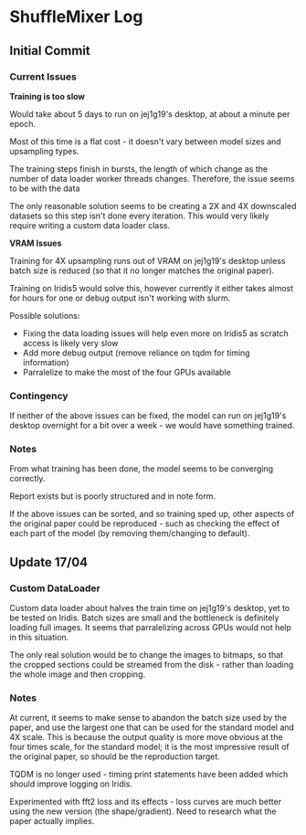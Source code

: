 # ShuffleMixer Log

## Initial Commit

### Current Issues

**Training is too slow**

Would take about 5 days to run on jej1g19's desktop, at about a minute per epoch.

Most of this time is a flat cost - it doesn't vary between model sizes and upsampling types.

The training steps finish in bursts, the length of which change as the number of data loader worker threads changes. Therefore, the issue seems to be with the data

The only reasonable solution seems to be creating a 2X and 4X downscaled datasets so this step isn't done every iteration. This would very likely require writing a custom data loader class.


**VRAM Issues**

Training for 4X upsampling runs out of VRAM on jej1g19's desktop unless batch size is reduced (so that it no longer matches the original paper).

Training on Iridis5 would solve this, however currently it either takes almost for hours for one or debug output isn't working with slurm. 

Possible solutions:

- Fixing the data loading issues will help even more on Iridis5 as scratch access is likely very slow
- Add more debug output (remove reliance on tqdm for timing information)
- Parralelize to make the most of the four GPUs available

### Contingency

If neither of the above issues can be fixed, the model can run on jej1g19's desktop overnight for a bit over a week - we would have something trained.

### Notes

From what training has been done, the model seems to be converging correctly.

Report exists but is poorly structured and in note form. 

If the above issues can be sorted, and so training sped up, other aspects of the original paper could be reproduced - such as checking the effect of each part of the model (by removing them/changing to default).



## Update 17/04

### Custom DataLoader

Custom data loader about halves the train time on jej1g19's desktop, yet to be tested on Iridis. Batch sizes are small and the bottleneck is definitely loading full images. It seems that parralelizing across GPUs would not help in this situation. 

The only real solution would be to change the images to bitmaps, so that the cropped sections could be streamed from the disk - rather than loading the whole image and then cropping.

### Notes

At current, it seems to make sense to abandon the batch size used by the paper, and use the largest one that can be used for the standard model and 4X scale. This is because the output quality is more move obvious at the four times scale, for the standard model; it is the most impressive result of the original paper, so should be the reproduction target.

TQDM is no longer used - timing print statements have been added which should improve logging on Iridis.

Experimented with fft2 loss and its effects - loss curves are much better using the new version (the shape/gradient). Need to research what the paper actually implies.